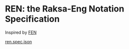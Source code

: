 # REN: the Raksa-Eng Notation Specification

Inspired by [FEN](https://en.wikipedia.org/wiki/Forsyth%E2%80%93Edwards_Notation)

[ren.spec.json](https://raw.githubusercontent.com/K4us/khmer-chess.js/main/src/ren/ren-spec/ren.spec.json)
